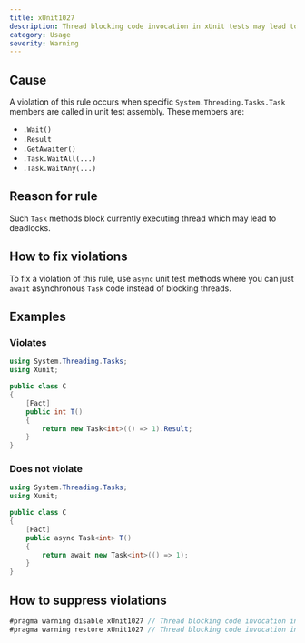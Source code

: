```yaml
---
title: xUnit1027
description: Thread blocking code invocation in xUnit tests may lead to deadlocks
category: Usage
severity: Warning
---
```


## Cause

A violation of this rule occurs when specific `System.Threading.Tasks.Task` members are called in unit test assembly. These members are:

* `.Wait()`
* `.Result`
* `.GetAwaiter()`
* `.Task.WaitAll(...)`
* `.Task.WaitAny(...)`

## Reason for rule

Such `Task` methods block currently executing thread which may lead to deadlocks.

## How to fix violations

To fix a violation of this rule, use `async` unit test methods where you can just `await` asynchronous `Task` code instead of blocking threads.

## Examples

### Violates

```csharp
using System.Threading.Tasks;
using Xunit;

public class C
{
    [Fact]
    public int T()
    {
        return new Task<int>(() => 1).Result;
    }
}
```

### Does not violate

```csharp
using System.Threading.Tasks;
using Xunit;

public class C
{
    [Fact]
    public async Task<int> T()
    {
        return await new Task<int>(() => 1);
    }
}
```

## How to suppress violations

```csharp
#pragma warning disable xUnit1027 // Thread blocking code invocation in xUnit tests may lead to deadlocks
#pragma warning restore xUnit1027 // Thread blocking code invocation in xUnit tests may lead to deadlocks
```
